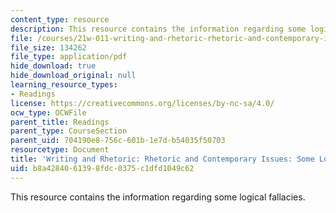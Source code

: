 ```yaml
---
content_type: resource
description: This resource contains the information regarding some logical fallacies.
file: /courses/21w-011-writing-and-rhetoric-rhetoric-and-contemporary-issues-fall-2015/b8a4284061398fdc0375c1dfd1049c62_MIT21W_011F15_SOME.pdf
file_size: 134262
file_type: application/pdf
hide_download: true
hide_download_original: null
learning_resource_types:
- Readings
license: https://creativecommons.org/licenses/by-nc-sa/4.0/
ocw_type: OCWFile
parent_title: Readings
parent_type: CourseSection
parent_uid: 704190e8-756c-601b-1e7d-b54035f50703
resourcetype: Document
title: 'Writing and Rhetoric: Rhetoric and Contemporary Issues: Some Logical Fallacies'
uid: b8a42840-6139-8fdc-0375-c1dfd1049c62
---
```

This resource contains the information regarding some logical fallacies.